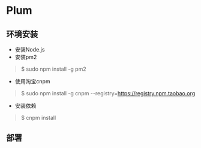 # Plum

## 环境安装

* 安装Node.js
* 安装pm2
> $ sudo npm install -g pm2
* 使用淘宝cnpm
> $ sudo npm install -g cnpm --registry=https://registry.npm.taobao.org
* 安装依赖
> $ cnpm install


## 部署

